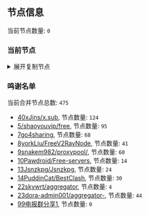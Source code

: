 
## 节点信息
当前节点数量: `0`
### 当前节点
<details>
  <summary>展开复制节点</summary>

    

</details>

### 鸣谢名单
当前合并节点总数: `475`
- [40xJins/x.sub](https://github.com/0xJins/x.sub), 节点数量: `124`
- [5/shaoyouvip/free](https://github.com/shaoyouvip/free), 节点数量: `95`
- [7go4sharing](https://github.com/go4sharing), 节点数量: `68`
- [8yorkLiu/FreeV2RayNode](https://github.com/yorkLiu/FreeV2RayNode), 节点数量: `41`
- [9snakem982/proxypool/](https://github.com/snakem982/proxypool/), 节点数量: `60`
- [10Pawdroid/Free-servers](https://github.com/Pawdroid/Free-servers), 节点数量: `14`
- [13Jsnzkpg/Jsnzkpg](https://github.com/Jsnzkpg/Jsnzkpg), 节点数量: `24`
- [14PuddinCat/BestClash](https://github.com/PuddinCat/BestClash), 节点数量: `30`
- [22skywrt/aggregator](https://github.com/skywrt/aggregator), 节点数量: `4`
- [23dora-admin001/aggregator-](https://github.com/dora-admin001/aggregator-), 节点数量: `44`
- [99电报群分享1](https://github.com/cdddbc/getAirport), 节点数量: `0`


